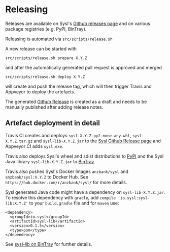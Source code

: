 Releasing
=========

Releases are available on Sysl's [Github releases page](https://github.com/anz-bank/sysl/releases) and on various package registries (e.g. PyPI, BinTray).

Releasing is automated via `src/scripts/release.sh`

A new release can be started with

	src/scripts/release.sh prepare X.Y.Z

and after the automatically generated pull request is approved and merged

	src/scripts/release.sh deploy X.Y.Z

will create and push the release tag, which will then trigger Travis and Appveyor to deploy the artefacts.

The generated [Github Release]((https://github.com/anz-bank/sysl/releases)) is created as a draft and needs to be manually published after adding release notes.


Artefact deployment in detail
-----------------------------
Travis CI creates and deploys `sysl-X.Y.Z-py2-none-any.whl`, `sysl-X.Y.Z.tar.gz` and `sysl-lib-X.Y.Z.jar` to the [Sysl Github Release page](https://github.com/anz-bank/sysl/releases) and Appveyor CI adds `sysl.exe`.

Travis also deploys Sysl's wheel and sdist distributions to [PyPI](https://pypi.python.org/pypi/sysl) and the Sysl Java library `sysl-lib-X.Y.Z.jar` to [BinTray](https://bintray.com/anz-bank/maven/sysl-lib/).

Travis also pushes Sysl's Docker Images `anzbank/sysl` and `anzbank/sysl:X.Y.Z` to Docker Hub. See `https://hub.docker.com/r/anzbank/sysl/` for more details.

Sysl generated Java code might have a dependency on `sysl-lib-X.Y.Z.jar`. To resolve this dependency with `gradle`, add `compile 'io.sysl:sysl-lib:X.Y.Z'` to your `build.gradle` file and for `maven` use:

```
<dependency>
  <groupId>io.sysl</groupId>
  <artifactId>sysl-lib</artifactId>
  <version>0.1.5</version>
  <type>pom</type>
</dependency>
```
See [sysl-lib on BinTray](https://bintray.com/anz-bank/maven/sysl-lib/) for further details.
